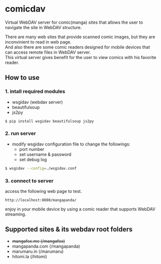 # comicdav

Virtual WebDAV server for comic(manga) sites that allows the user to navigate the site in WebDAV structure.

There are many web sites that provide scanned comic images, but they are inconvinient to read in web page.<br/>
And also there are some comic readers designed for mobile devices that can access remote files in WebDAV server.<br/>
This virtual server gives benefit for the user to view comics with his favorite reader.

## How to use

### 1. intall required modules

* wsgidav (webdav server)
* beautifulsoup
* js2py

```bash
$ pip install wsgidav beautifulsoup js2py
```

### 2. run server

* modify wsgidav configuration file to change the followings:
  - port number
  - set username & password
  - set debug log

```bash
$ wsgidav --config=./wsgidav.conf
```

### 3. connect to server

access the following web page to test.

    http://localhost:8080/mangapanda/

enjoy in your mobile device by using a comic reader that supports WebDAV streaming.

## Supported sites & its webdav root folders

* ~~mangafox.me (/mangafox)~~
* mangapanda.com (/mangapanda)
* marumaru.in (/marumaru)
* hitomi.la (/hitomi)
